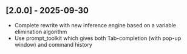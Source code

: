 ## [2.0.0] - 2025-09-30

- Complete rewrite with new inference engine based on a variable elimination algorithm
- Use prompt_toolkit which gives both Tab-completion (with pop-up window) and command history
